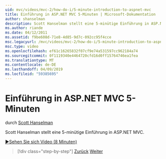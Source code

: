 ```yaml
---
uid: mvc/videos/mvc-2/how-do-i/5-minute-introduction-to-aspnet-mvc
title: Einführung in ASP.NET MVC 5-Minuten | Microsoft-Dokumentation
author: shanselman
description: Scott Hanselman stellt eine 5-minütige Einführung in ASP.NET MVC.
ms.author: riande
ms.date: 04/12/2011
ms.assetid: f9be608d-71e8-4d85-9d7c-092cc95f4cce
msc.legacyurl: /mvc/videos/mvc-2/how-do-i/5-minute-introduction-to-aspnet-mvc
msc.type: video
ms.openlocfilehash: ef61c16265832f07cf9e74a531597cc962184a74
ms.sourcegitcommit: 0f1119340e4464720cfd16d0ff15764746ea1fea
ms.translationtype: MT
ms.contentlocale: de-DE
ms.lasthandoff: 04/09/2019
ms.locfileid: "59385695"
---
```

# <a name="5-minute-introduction-to-aspnet-mvc"></a>Einführung in ASP.NET MVC 5-Minuten

durch [Scott Hanselman](https://github.com/shanselman)

Scott Hanselman stellt eine 5-minütige Einführung in ASP.NET MVC.

[&#9654;Sehen Sie sich Video (8 Minuten)](https://channel9.msdn.com/Blogs/ASP-NET-Site-Videos/5-minute-introduction-to-aspnet-mvc)

> [!div class="step-by-step"]
> [Zurück](aspnet-mvc-2-render-action.md)
> [Weiter](how-to-best-learn-asp-net-mvc.md)
